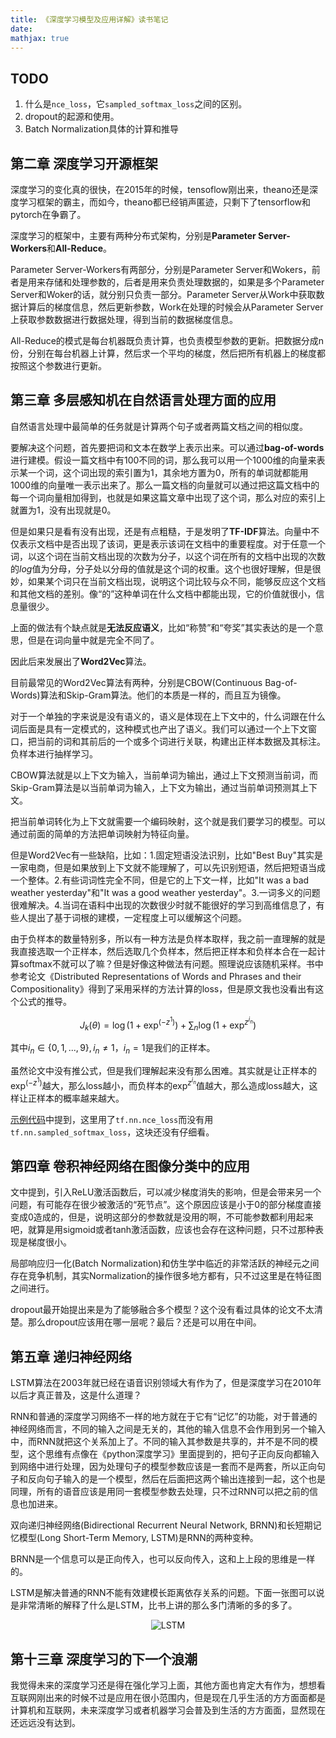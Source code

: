 ```yaml
---
title: 《深度学习模型及应用详解》读书笔记 
date: 
mathjax: true
---
```


## TODO
1. 什么是`nce_loss`，它`sampled_softmax_loss`之间的区别。
2. dropout的起源和使用。
3. Batch Normalization具体的计算和推导

## 第二章 深度学习开源框架
深度学习的变化真的很快，在2015年的时候，tensoflow刚出来，theano还是深度学习框架的霸主，而如今，theano都已经销声匿迹，只剩下了tensorflow和pytorch在争霸了。

深度学习的框架中，主要有两种分布式架构，分别是**Parameter Server-Workers**和**All-Reduce**。

Parameter Server-Workers有两部分，分别是Parameter Server和Wokers，前者是用来存储和处理参数的，后者是用来负责处理数据的，如果是多个Parameter Server和Woker的话，就分别只负责一部分。Parameter Server从Work中获取数据计算后的梯度信息，然后更新参数，Work在处理的时候会从Parameter Server上获取参数数据进行数据处理，得到当前的数据梯度信息。

All-Reduce的模式是每台机器既负责计算，也负责模型参数的更新。把数据分成n份，分别在每台机器上计算，然后求一个平均的梯度，然后把所有机器上的梯度都按照这个参数进行更新。

## 第三章 多层感知机在自然语言处理方面的应用
自然语言处理中最简单的任务就是计算两个句子或者两篇文档之间的相似度。

要解决这个问题，首先要把词和文本在数学上表示出来。可以通过**bag-of-words**进行建模。假设一篇文档中有100不同的词，那么我可以用一个1000维的向量来表示某一个词，这个词出现的索引置为1，其余地方置为0，所有的单词就都能用1000维的向量唯一表示出来了。那么一篇文档的向量就可以通过把这篇文档中的每一个词向量相加得到，也就是如果这篇文章中出现了这个词，那么对应的索引上就置为1，没有出现就是0。

但是如果只是看有没有出现，还是有点粗糙，于是发明了**TF-IDF**算法。向量中不仅表示文档中是否出现了该词，更是表示该词在文档中的重要程度。对于任意一个词，以这个词在当前文档出现的次数为分子，以这个词在所有的文档中出现的次数的$log$值为分母，分子处以分母的值就是这个词的权重。这个也很好理解，但是很妙，如果某个词只在当前文档出现，说明这个词比较与众不同，能够反应这个文档和其他文档的差别。像“的”这种单词在什么文档中都能出现，它的价值就很小，信息量很少。

上面的做法有个缺点就是**无法反应语义**，比如“称赞”和“夸奖”其实表达的是一个意思，但是在词向量中就是完全不同了。

因此后来发展出了**Word2Vec**算法。

目前最常见的Word2Vec算法有两种，分别是CBOW(Continuous Bag-of-Words)算法和Skip-Gram算法。他们的本质是一样的，而且互为镜像。

对于一个单独的字来说是没有语义的，语义是体现在上下文中的，什么词跟在什么词后面是具有一定模式的，这种模式也产出了语义。我们可以通过一个上下文窗口，把当前的词和其前后的一个或多个词进行关联，构建出正样本数据及其标注。负样本进行抽样学习。

CBOW算法就是以上下文为输入，当前单词为输出，通过上下文预测当前词，而Skip-Gram算法是以当前单词为输入，上下文为输出，通过当前单词预测其上下文。

把当前单词转化为上下文就需要一个编码映射，这个就是我们要学习的模型。可以通过前面的简单的方法把单词映射为特征向量。

但是Word2Vec有一些缺陷，比如：1.固定短语没法识别，比如"Best Buy"其实是一家电商，但是如果放到上下文就不能理解了，可以先识别短语，然后把短语当成一个整体。2.有些词词性完全不同，但是它的上下文一样，比如"It was a bad weather yesterday"和"It was a good weather yesterday"。3.一词多义的问题很难解决。4.当词在语料中出现的次数很少时就不能很好的学习到高维信息了，有些人提出了基于词根的建模，一定程度上可以缓解这个问题。

由于负样本的数量特别多，所以有一种方法是负样本取样，我之前一直理解的就是我直接选取一个正样本，然后选取几个负样本，然后把正样本和负样本合在一起计算softmax不就可以了嘛？但是好像这种做法有问题。照理说应该随机采样。书中参考论文《Distributed Representations of Words and Phrases and their Compositionality》得到了采用采样的方法计算的loss，但是原文我也没看出有这个公式的推导。

$$
J_k(\theta) = \log(1 + \exp^{(-z^1)}) + \sum_n\log(1 + \exp^{z^{i_n}})
$$

其中$i_n\in \{0,1,...,9\},i_n \ne 1$，$i_n=1$是我们的正样本。

虽然论文中没有推公式，但是我们理解起来没有那么困难。其实就是让正样本的$\exp^{(-z^1)}$越大，那么loss越小，而负样本的$\exp^{z^{i_n}}$值越大，那么造成loss越大，这样让正样本的概率越来越大。

[示例代码](https://github.com/tensorflow/tensorflow/blob/master/tensorflow/examples/tutorials/word2vec/word2vec_basic.py#L205)中提到，这里用了`tf.nn.nce_loss`而没有用`tf.nn.sampled_softmax_loss`，这块还没有仔细看。


## 第四章 卷积神经网络在图像分类中的应用
文中提到，引入ReLU激活函数后，可以减少梯度消失的影响，但是会带来另一个问题，有可能存在很少被激活的“死节点”。这个原因应该是小于0的部分梯度直接变成0造成的，但是，说明这部分的参数就是没用的啊，不可能参数都利用起来吧，就算是用sigmoid或者tanh激活函数，应该也会存在这种问题，只不过那种表现是梯度很小。

局部响应归一化(Batch Normalization)和仿生学中临近的非常活跃的神经元之间存在竞争机制，其实Normalization的操作很多地方都有，只不过这里是在特征图之间进行。

dropout最开始提出来是为了能够融合多个模型？这个没有看过具体的论文不太清楚。那么dropout应该用在哪一层呢？最后？还是可以用在中间。


## 第五章 递归神经网络
LSTM算法在2003年就已经在语音识别领域大有作为了，但是深度学习在2010年以后才真正普及，这是什么道理？

RNN和普通的深度学习网络不一样的地方就在于它有“记忆”的功能，对于普通的神经网络而言，不同的输入之间是无关的，其他的输入信息不会作用到另一个输入中，而RNN就把这个关系加上了。不同的输入其参数是共享的，并不是不同的模型，这个思维有点像在《python深度学习》里面提到的，把句子正向反向都输入到网络中进行处理，因为处理句子的模型参数应该是一套而不是两套，所以正向句子和反向句子输入的是一个模型，然后在后面把这两个输出连接到一起，这个也是同理，所有的语音应该是用同一套模型参数去处理，只不过RNN可以把之前的信息也加进来。

双向递归神经网络(Bidirectional Recurrent Neural Network, BRNN)和长短期记忆模型(Long Short-Term Memory, LSTM)是RNN的两种变种。

BRNN是一个信息可以是正向传入，也可以反向传入，这和上上段的思维是一样的。

LSTM是解决普通的RNN不能有效建模长距离依存关系的问题。下面一张图可以说是非常清晰的解释了什么是LSTM，比书上讲的那么多门清晰的多的多了。

<p align=center><img src="http://q0qh4z3h0.bkt.clouddn.com/LSTM3-chain.png" alt="LSTM" title style/>


## 第十三章 深度学习的下一个浪潮
我觉得未来的深度学习还是得在强化学习上面，其他方面也肯定大有作为，想想看互联网刚出来的时候不过是应用在很小范围内，但是现在几乎生活的方方面面都是计算机和互联网，未来深度学习或者机器学习会普及到生活的方方面面，显然现在还远远没有达到。